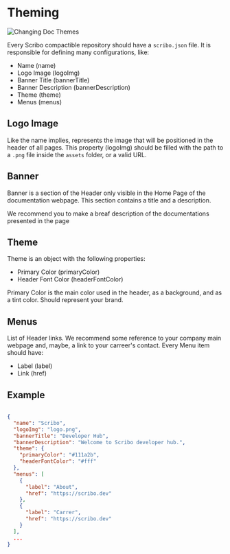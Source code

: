 # Theming

![Changing Doc Themes](/tutorial/themming.png)

Every Scribo compactible repository should have a `scribo.json` file. It is responsible for defining many configurations, like:
- Name (name)
- Logo Image (logoImg)
- Banner Title (bannerTitle)
- Banner Description (bannerDescription)
- Theme (theme)
- Menus (menus)

## Logo Image

Like the name implies, represents the image that will be positioned in the header of all pages. This property (logoImg) should be filled with the path to a `.png` file inside the `assets` folder, or a valid URL.

## Banner

Banner is a section of the Header only visible in the Home Page of the documentation webpage. This section contains a title and a description. 

We recommend you to make a breaf description of the documentations presented in the page

## Theme

Theme is an object with the following properties:

- Primary Color (primaryColor)
- Header Font Color (headerFontColor)

Primary Color is the main color used in the header, as a background, and as a tint color. Should represent your brand.

## Menus

List of Header links. We recommend some reference to your company main webpage and, maybe, a link to your carreer's contact.
Every Menu item should have:

- Label (label)
- Link (href)

## Example

```json

{
  "name": "Scribo",
  "logoImg": "logo.png",
  "bannerTitle": "Developer Hub",
  "bannerDescription": "Welcome to Scribo developer hub.",
  "theme": {
    "primaryColor": "#111a2b",
    "headerFontColor": "#fff"
  },
  "menus": [
    {
      "label": "About",
      "href": "https://scribo.dev"
    },
    {
      "label": "Carrer",
      "href": "https://scribo.dev"
    }
  ],
  ...
}

```

